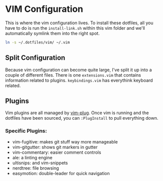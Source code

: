 # VIM Configuration

This is where the vim configuration lives. To install these dotfiles, all you
have to do is run the `install-link.sh` within this vim folder and we'll
automatically symlink them into the right spot.

```sh
ln -s ~/.dotfiles/vim/ ~/.vim
```

## Split Configuration

Because vim configuration can become quite large, I've split it up into a
couple of different files. There is one `extensions.vim` that contains
information related to plugins. `keybindings.vim` has everythink keyboard
related.

## Plugins

Vim plugins are all managed by [vim-plug](). Once vim is running and the
dotfiles have been sourced, you can `:PlugInstall` to pull everything down.

### Specific Plugins:

- vim-fugitive: makes git stuff way more manageable
- vim-gitgutter: shows git markers in gutter
- vim-commentary: easier comment controls
- ale: a linting engine
- ultisnips: and vim-snippets
- nerdtree: file browsing
- easymotion: double-leader for quick navigation
